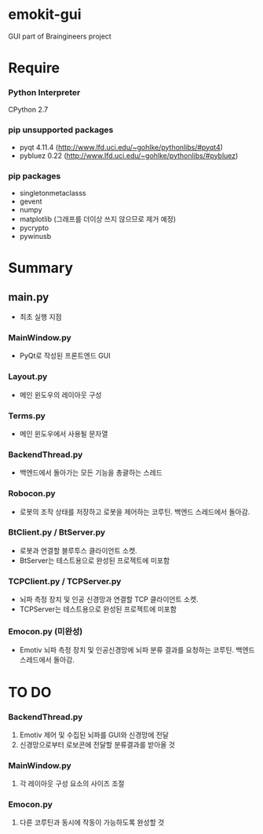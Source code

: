 # emokit-gui
GUI part of Braingineers project

# Require

### Python Interpreter
CPython 2.7

### pip unsupported packages
- pyqt 4.11.4 (http://www.lfd.uci.edu/~gohlke/pythonlibs/#pyqt4)
- pybluez 0.22 (http://www.lfd.uci.edu/~gohlke/pythonlibs/#pybluez)

### pip packages
- singletonmetaclasss
- gevent
- numpy
- matplotlib (그래프를 더이상 쓰지 않으므로 제거 예정)
- pycrypto
- pywinusb


# Summary

## main.py
- 최초 실행 지점
### MainWindow.py
- PyQt로 작성된 프론트엔드 GUI
### Layout.py
- 메인 윈도우의 레이아웃 구성
### Terms.py
- 메인 윈도우에서 사용될 문자열
### BackendThread.py
- 백엔드에서 돌아가는 모든 기능을 총괄하는 스레드
### Robocon.py
- 로봇의 조작 상태를 저장하고 로봇을 제어하는 코루틴. 백엔드 스레드에서 돌아감.
### BtClient.py / BtServer.py
- 로봇과 연결할 블루투스 클라이언트 소켓.
- BtServer는 테스트용으로 완성된 프로젝트에 미포함
### TCPClient.py / TCPServer.py
- 뇌파 측정 장치 및 인공 신경망과 연결할 TCP 클라이언트 소켓.
- TCPServer는 테스트용으로 완성된 프로젝트에 미포함
### Emocon.py (미완성)
- Emotiv 뇌파 측정 장치 및 인공신경망에 뇌파 분류 결과를 요청하는 코루틴. 백엔드 스레드에서 돌아감.

# TO DO

### BackendThread.py
1. Emotiv 제어 및 수집된 뇌파를 GUI와 신경망에 전달
2. 신경망으로부터 로보콘에 전달할 분류결과를 받아올 것

### MainWindow.py
1. 각 레이아웃 구성 요소의 사이즈 조절

### Emocon.py
1. 다른 코루틴과 동시에 작동이 가능하도록 완성할 것